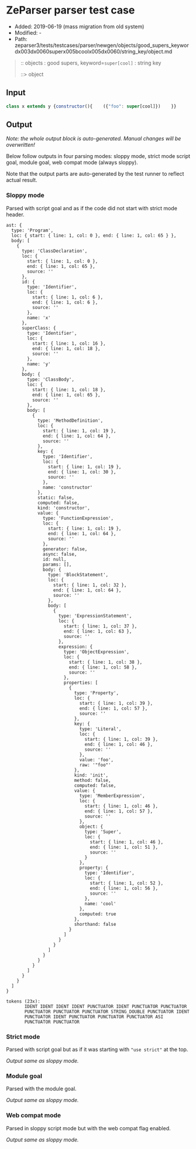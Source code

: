 # ZeParser parser test case

- Added: 2019-06-19 (mass migration from old system)
- Modified: -
- Path: zeparser3/tests/testcases/parser/newgen/objects/good_supers_keywordx003dx0060superx005bcoolx005dx0060/string_key/object.md

> :: objects : good supers, keyword=`super[cool]` : string key
>
> ::> object

## Input

`````js
class x extends y {constructor(){    ({"foo": super[cool]})    }}
`````

## Output

_Note: the whole output block is auto-generated. Manual changes will be overwritten!_

Below follow outputs in four parsing modes: sloppy mode, strict mode script goal, module goal, web compat mode (always sloppy).

Note that the output parts are auto-generated by the test runner to reflect actual result.

### Sloppy mode

Parsed with script goal and as if the code did not start with strict mode header.

`````
ast: {
  type: 'Program',
  loc: { start: { line: 1, col: 0 }, end: { line: 1, col: 65 } },
  body: [
    {
      type: 'ClassDeclaration',
      loc: {
        start: { line: 1, col: 0 },
        end: { line: 1, col: 65 },
        source: ''
      },
      id: {
        type: 'Identifier',
        loc: {
          start: { line: 1, col: 6 },
          end: { line: 1, col: 6 },
          source: ''
        },
        name: 'x'
      },
      superClass: {
        type: 'Identifier',
        loc: {
          start: { line: 1, col: 16 },
          end: { line: 1, col: 18 },
          source: ''
        },
        name: 'y'
      },
      body: {
        type: 'ClassBody',
        loc: {
          start: { line: 1, col: 18 },
          end: { line: 1, col: 65 },
          source: ''
        },
        body: [
          {
            type: 'MethodDefinition',
            loc: {
              start: { line: 1, col: 19 },
              end: { line: 1, col: 64 },
              source: ''
            },
            key: {
              type: 'Identifier',
              loc: {
                start: { line: 1, col: 19 },
                end: { line: 1, col: 30 },
                source: ''
              },
              name: 'constructor'
            },
            static: false,
            computed: false,
            kind: 'constructor',
            value: {
              type: 'FunctionExpression',
              loc: {
                start: { line: 1, col: 19 },
                end: { line: 1, col: 64 },
                source: ''
              },
              generator: false,
              async: false,
              id: null,
              params: [],
              body: {
                type: 'BlockStatement',
                loc: {
                  start: { line: 1, col: 32 },
                  end: { line: 1, col: 64 },
                  source: ''
                },
                body: [
                  {
                    type: 'ExpressionStatement',
                    loc: {
                      start: { line: 1, col: 37 },
                      end: { line: 1, col: 63 },
                      source: ''
                    },
                    expression: {
                      type: 'ObjectExpression',
                      loc: {
                        start: { line: 1, col: 38 },
                        end: { line: 1, col: 58 },
                        source: ''
                      },
                      properties: [
                        {
                          type: 'Property',
                          loc: {
                            start: { line: 1, col: 39 },
                            end: { line: 1, col: 57 },
                            source: ''
                          },
                          key: {
                            type: 'Literal',
                            loc: {
                              start: { line: 1, col: 39 },
                              end: { line: 1, col: 46 },
                              source: ''
                            },
                            value: 'foo',
                            raw: '"foo"'
                          },
                          kind: 'init',
                          method: false,
                          computed: false,
                          value: {
                            type: 'MemberExpression',
                            loc: {
                              start: { line: 1, col: 46 },
                              end: { line: 1, col: 57 },
                              source: ''
                            },
                            object: {
                              type: 'Super',
                              loc: {
                                start: { line: 1, col: 46 },
                                end: { line: 1, col: 51 },
                                source: ''
                              }
                            },
                            property: {
                              type: 'Identifier',
                              loc: {
                                start: { line: 1, col: 52 },
                                end: { line: 1, col: 56 },
                                source: ''
                              },
                              name: 'cool'
                            },
                            computed: true
                          },
                          shorthand: false
                        }
                      ]
                    }
                  }
                ]
              }
            }
          }
        ]
      }
    }
  ]
}

tokens (23x):
       IDENT IDENT IDENT IDENT PUNCTUATOR IDENT PUNCTUATOR PUNCTUATOR
       PUNCTUATOR PUNCTUATOR PUNCTUATOR STRING_DOUBLE PUNCTUATOR IDENT
       PUNCTUATOR IDENT PUNCTUATOR PUNCTUATOR PUNCTUATOR ASI
       PUNCTUATOR PUNCTUATOR
`````

### Strict mode

Parsed with script goal but as if it was starting with `"use strict"` at the top.

_Output same as sloppy mode._

### Module goal

Parsed with the module goal.

_Output same as sloppy mode._

### Web compat mode

Parsed in sloppy script mode but with the web compat flag enabled.

_Output same as sloppy mode._
